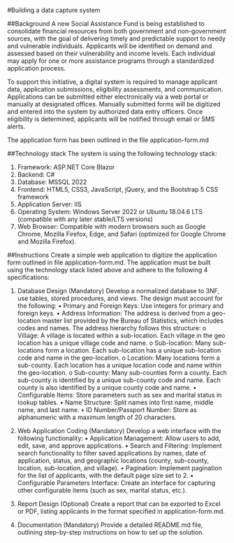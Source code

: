 #Building a data capture system

##Background
A new Social Assistance Fund is being established to consolidate financial resources from both government and non-government sources, with the goal of delivering timely and predictable support to needy and vulnerable individuals. Applicants will be identified on demand and assessed based on their vulnerability and income levels. Each individual may apply for one or more assistance programs through a standardized application process.

To support this initiative, a digital system is required to manage applicant data, application submissions, eligibility assessments, and communication. Applications can be submitted either electronically via a web portal or manually at designated offices. Manually submitted forms will be digitized and entered into the system by authorized data entry officers. Once eligibility is determined, applicants will be notified through email or SMS alerts.

The application form has been outlined in the file application-form.md

##Technology stack 
The system is using the following technology stack: 
1. Framework: ASP.NET Core Blazor 
2. Backend: C# 
3. Database: MSSQL 2022 
4. Frontend: HTML5, CSS3, JavaScript, jQuery, and the Bootstrap 5 CSS framework 
5. Application Server: IIS 
6. Operating System: Windows Server 2022 or Ubuntu 18.04.6 LTS (compatible with any later stable/LTS versions) 
7. Web Browser: Compatible with modern browsers such as Google Chrome, Mozilla Firefox, Edge, and Safari (optimized for Google Chrome and Mozilla Firefox). 

##Instructions 
Create a simple web application to digitize the application form outlined in file application-form.md. The application must be built using the technology stack listed above and adhere to the following 4 specifications:

1. Database Design (Mandatory) 
Develop a normalized database to 3NF, use tables, stored procedures, and views. The design must account for the following: 
    • Primary and Foreign Keys: Use integers for primary and foreign keys. 
    • Address Information: The address is derived from a geo-location master list provided by the Bureau of Statistics, which includes codes and names. The address hierarchy follows this structure: 
        o Village: A village is located within a sub-location. Each village in the geo location has a unique village code and name. 
        o Sub-location: Many sub-locations form a location. Each sub-location has a unique sub-location code and name in the geo-location. 
        o Location: Many locations form a sub-county. Each location has a unique location code and name within the geo-location. 
        o Sub-county: Many sub-counties form a county. Each sub-county is identified by a unique sub-county code and name. Each county is also identified by a unique county code and name. 
    • Configurable Items: Store parameters such as sex and marital status in lookup tables. 
    • Name Structure: Split names into first name, middle name, and last name. 
    • ID Number/Passport Number: Store as alphanumeric with a maximum length of 20 characters. 

2. Web Application Coding (Mandatory) 
    Develop a web interface with the following functionality: 
    • Application Management: Allow users to add, edit, save, and approve applications. 
    • Search and Filtering: Implement search functionality to filter saved applications by names, date of application, status, and geographic locations (county, sub-county, location, sub-location, and village). 
    • Pagination: Implement pagination for the list of applicants, with the default page size set to 2. 
    • Configurable Parameters Interface: Create an interface for capturing other configurable items (such as sex, marital status, etc.).

3. Report Design (Optional) 
    Create a report that can be exported to Excel or PDF, listing applicants in the format specified in application-form.md. 

4. Documentation (Mandatory) 
    Provide a detailed README.md file, outlining step-by-step instructions on how to set up the solution. 
